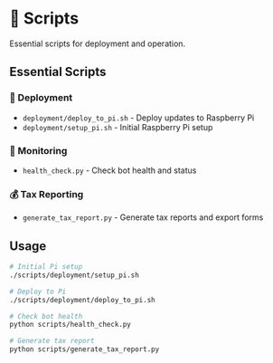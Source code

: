 # 📜 Scripts

Essential scripts for deployment and operation.

## Essential Scripts

### 🚀 Deployment
- `deployment/deploy_to_pi.sh` - Deploy updates to Raspberry Pi
- `deployment/setup_pi.sh` - Initial Raspberry Pi setup

### 🏥 Monitoring
- `health_check.py` - Check bot health and status

### 💰 Tax Reporting
- `generate_tax_report.py` - Generate tax reports and export forms

## Usage

```bash
# Initial Pi setup
./scripts/deployment/setup_pi.sh

# Deploy to Pi
./scripts/deployment/deploy_to_pi.sh

# Check bot health
python scripts/health_check.py

# Generate tax report
python scripts/generate_tax_report.py
```
